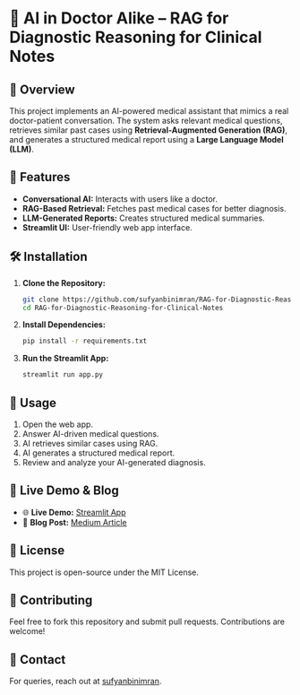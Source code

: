 # 🏥 AI in Doctor Alike – RAG for Diagnostic Reasoning for Clinical Notes

## 🚀 Overview
This project implements an AI-powered medical assistant that mimics a real doctor-patient conversation. The system asks relevant medical questions, retrieves similar past cases using **Retrieval-Augmented Generation (RAG)**, and generates a structured medical report using a **Large Language Model (LLM)**.

## 🌟 Features
- **Conversational AI:** Interacts with users like a doctor.
- **RAG-Based Retrieval:** Fetches past medical cases for better diagnosis.
- **LLM-Generated Reports:** Creates structured medical summaries.
- **Streamlit UI:** User-friendly web app interface.

## 🛠️ Installation
1. **Clone the Repository:**
   ```bash
   git clone https://github.com/sufyanbinimran/RAG-for-Diagnostic-Reasoning-for-Clinical-Notes.git
   cd RAG-for-Diagnostic-Reasoning-for-Clinical-Notes
   ```
2. **Install Dependencies:**
   ```bash
   pip install -r requirements.txt
   ```
3. **Run the Streamlit App:**
   ```bash
   streamlit run app.py
   ```

## 📌 Usage
1. Open the web app.
2. Answer AI-driven medical questions.
3. AI retrieves similar cases using RAG.
4. AI generates a structured medical report.
5. Review and analyze your AI-generated diagnosis.

## 🔗 Live Demo & Blog
- 🌐 **Live Demo:** [Streamlit App](https://rag-for-diagnostic-reasoning-for-clinical-notes-bspwfhgsmt8mkj.streamlit.app/)
- 📖 **Blog Post:** [Medium Article](https://medium.com/@sufyanbinimran/rag-for-diagnostic-reasoning-for-clinical-notes-direct-a9cf31cb263a)

## 📜 License
This project is open-source under the MIT License.

## 🤝 Contributing
Feel free to fork this repository and submit pull requests. Contributions are welcome!

## 📧 Contact
For queries, reach out at [sufyanbinimran](https://github.com/sufyanbinimran).

